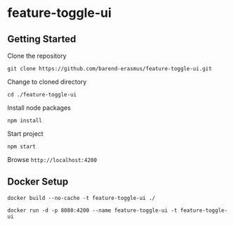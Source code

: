 # feature-toggle-ui

## Getting Started

Clone the repository

`git clone https://github.com/barend-erasmus/feature-toggle-ui.git`

Change to cloned directory

`cd ./feature-toggle-ui`

Install node packages

`npm install`

Start project

`npm start`

Browse `http://localhost:4200`

## Docker Setup

`docker build --no-cache -t feature-toggle-ui ./`

`docker run -d -p 8080:4200 --name feature-toggle-ui -t feature-toggle-ui`